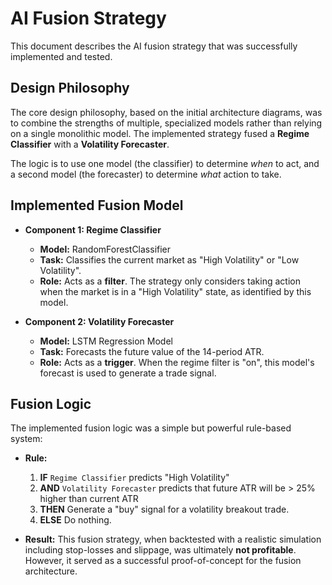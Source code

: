 # AI Fusion Strategy

This document describes the AI fusion strategy that was successfully implemented and tested.

## Design Philosophy

The core design philosophy, based on the initial architecture diagrams, was to combine the strengths of multiple, specialized models rather than relying on a single monolithic model. The implemented strategy fused a **Regime Classifier** with a **Volatility Forecaster**.

The logic is to use one model (the classifier) to determine *when* to act, and a second model (the forecaster) to determine *what* action to take.

## Implemented Fusion Model

*   **Component 1: Regime Classifier**
    *   **Model:** RandomForestClassifier
    *   **Task:** Classifies the current market as "High Volatility" or "Low Volatility".
    *   **Role:** Acts as a **filter**. The strategy only considers taking action when the market is in a "High Volatility" state, as identified by this model.

*   **Component 2: Volatility Forecaster**
    *   **Model:** LSTM Regression Model
    *   **Task:** Forecasts the future value of the 14-period ATR.
    *   **Role:** Acts as a **trigger**. When the regime filter is "on", this model's forecast is used to generate a trade signal.

## Fusion Logic

The implemented fusion logic was a simple but powerful rule-based system:

*   **Rule:**
    1.  **IF** `Regime Classifier` predicts "High Volatility"
    2.  **AND** `Volatility Forecaster` predicts that future ATR will be > 25% higher than current ATR
    3.  **THEN** Generate a "buy" signal for a volatility breakout trade.
    4.  **ELSE** Do nothing.

*   **Result:** This fusion strategy, when backtested with a realistic simulation including stop-losses and slippage, was ultimately **not profitable**. However, it served as a successful proof-of-concept for the fusion architecture.